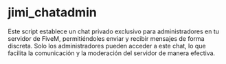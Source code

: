 # jimi_chatadmin
Este script establece un chat privado exclusivo para administradores en tu servidor de FiveM, permitiéndoles enviar y recibir mensajes de forma discreta. Solo los administradores pueden acceder a este chat, lo que facilita la comunicación y la moderación del servidor de manera efectiva.

